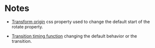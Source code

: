 # Notes

*  [Transform origin](https://developer.mozilla.org/en-US/docs/Web/CSS/transform-origin) css property used to change the default start of the rotate property.

* [Transition timing function](https://www.w3schools.com/cssref/css3_pr_transition-timing-function.php) changing the default behavior or the transition. 